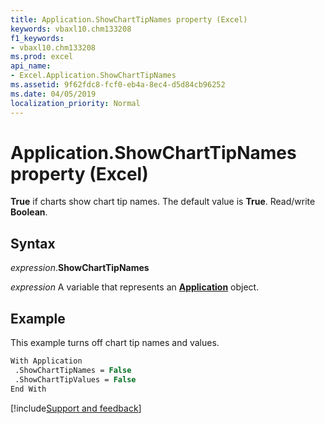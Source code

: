 ```yaml
---
title: Application.ShowChartTipNames property (Excel)
keywords: vbaxl10.chm133208
f1_keywords:
- vbaxl10.chm133208
ms.prod: excel
api_name:
- Excel.Application.ShowChartTipNames
ms.assetid: 9f62fdc8-fcf0-eb4a-8ec4-d5d84cb96252
ms.date: 04/05/2019
localization_priority: Normal
---
```



# Application.ShowChartTipNames property (Excel)

**True** if charts show chart tip names. The default value is **True**. Read/write **Boolean**.


## Syntax

_expression_.**ShowChartTipNames**

_expression_ A variable that represents an **[Application](Excel.Application(object).md)** object.


## Example

This example turns off chart tip names and values.

```vb
With Application 
 .ShowChartTipNames = False 
 .ShowChartTipValues = False 
End With
```




[!include[Support and feedback](~/includes/feedback-boilerplate.md)]